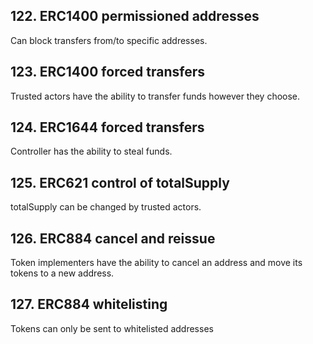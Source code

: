 ## 122. ERC1400 permissioned addresses

Can block transfers from/to specific addresses.

## 123. ERC1400 forced transfers

Trusted actors have the ability to transfer funds however they choose.

## 124. ERC1644 forced transfers

Controller has the ability to steal funds.

## 125. ERC621 control of totalSupply

totalSupply can be changed by trusted actors.

## 126. ERC884 cancel and reissue

Token implementers have the ability to cancel an address and move its tokens to a new address.

## 127. ERC884 whitelisting

Tokens can only be sent to whitelisted addresses
